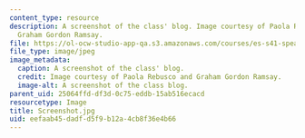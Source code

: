 ```yaml
---
content_type: resource
description: A screenshot of the class' blog. Image courtesy of Paola Rebusco and
  Graham Gordon Ramsay.
file: https://ol-ocw-studio-app-qa.s3.amazonaws.com/courses/es-s41-speak-italian-with-your-mouth-full-spring-2012/eefaab45dadfd5f9b12a4cb8f36e4b66_Screenshot.jpg
file_type: image/jpeg
image_metadata:
  caption: A screenshot of the class' blog.
  credit: Image courtesy of Paola Rebusco and Graham Gordon Ramsay.
  image-alt: A screenshot of the class blog.
parent_uid: 25064ffd-df3d-0c75-eddb-15ab516ecacd
resourcetype: Image
title: Screenshot.jpg
uid: eefaab45-dadf-d5f9-b12a-4cb8f36e4b66
---
```

